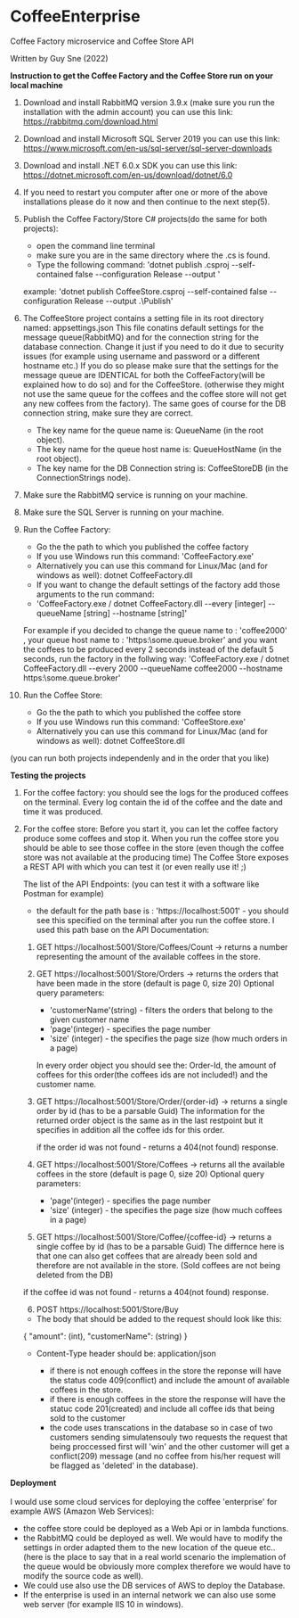 # CoffeeEnterprise 
Coffee Factory microservice and Coffee Store API

Written by Guy Sne (2022)

**Instruction to get the Coffee Factory and the Coffee Store run on your local machine**

1. Download and install RabbitMQ version 3.9.x  (make sure you run the installation with the admin account)
   you can use this link: https://rabbitmq.com/download.html

2. Download and install Microsoft SQL Server 2019 
   you can use this link: https://www.microsoft.com/en-us/sql-server/sql-server-downloads

3. Download and install .NET 6.0.x SDK
   you can use this link: https://dotnet.microsoft.com/en-us/download/dotnet/6.0

4. If you need to restart you computer after one or more of the above installations please do it now and then continue to the next step(5).

5. Publish the Coffee Factory/Store C# projects(do the same for both projects):
   - open the command line terminal
   - make sure you are in the same directory where the <project-name>.cs is found.
   - Type the following command:
   'dotnet publish <project-name>.csproj --self-contained false --configuration Release --output <the path in which you want the project to be published>'
   
   example:
   'dotnet publish CoffeeStore.csproj --self-contained false --configuration Release --output .\Publish'

5. The CoffeeStore project contains a setting file in its root directory named: appsettings.json
   This file conatins default settings for the message queue(RabbitMQ) and for the connection string for the database connection.
   Change it just if you need to do it due to security issues (for example using username and password or a different hostname etc.)
   If you do so please make sure that the settings for the message queue are IDENTICAL for both the CoffeeFactory(will be explained how to do so) and for the CoffeeStore.
   (otherwise they might not use the same queue for the coffees and the coffee store will not get any new coffees from the factory).
   The same goes of course for the DB connection string, make sure they are correct.
   
   - The key name for the queue name is: QueueName (in the root object).
   - The key name for the queue host name is: QueueHostName (in the root object).
   - The key name for the DB Connection string is: CoffeeStoreDB (in the ConnectionStrings node).

6. Make sure the RabbitMQ service is running on your machine.

7. Make sure the SQL Server is running on your machine.

8. Run the Coffee Factory:
   - Go the the path to which you published the coffee factory
   - If you use Windows run this command: 'CoffeeFactory.exe' 
   - Alternatively you can use this command for Linux/Mac (and for windows as well): dotnet CoffeeFactory.dll
   - If you want to change the default settings of the factory add those arguments to the run command:
   - 'CoffeeFactory.exe / dotnet CoffeeFactory.dll --every [integer] --queueName [string] --hostname [string]'
   
   For example if you decided to change the queue name to : 'coffee2000' , your queue host name to : 'https:\\some.queue.broker' 
   and you want the coffees to be produced every 2 seconds instead of the default 5 seconds, run the factory in the follwing way:
   'CoffeeFactory.exe / dotnet CoffeeFactory.dll --every 2000 --queueName coffee2000 --hostname https:\\some.queue.broker'

9. Run the Coffee Store:
   - Go the the path to which you published the coffee store
   - If you use Windows run this command: 'CoffeeStore.exe' 
   - Alternatively you can use this command for Linux/Mac (and for windows as well): dotnet CoffeeStore.dll

(you can run both projects independenly and in the order that you like)


**Testing the projects**

1) For the coffee factory: you should see the logs for the produced coffees on the terminal.
   Every log contain the id of the coffee and the date and time it was produced.

2) For the coffee store:
   Before you start it, you can let the coffee factory produce some coffees and stop it.
   When you run the coffee store you should be able to see those coffee in the store (even though the coffee store was not available at the producing time)
   The Coffee Store exposes a REST API with which you can test it (or even really use it! ;)

   The list of the API Endpoints:
    (you can test it with a software like Postman for example)
   
     * the default for the path base is : 'https://localhost:5001' - you should see this specified on the terminal after you run the coffee store.
     I used this path base on the API Documentation:

     1) GET  https://localhost:5001/Store/Coffees/Count -> returns a number representing the amount of the available coffees in the store.
     
     2) GET  https://localhost:5001/Store/Orders -> returns the orders that have been made in the store (default is page 0, size 20)
        Optional query parameters: 
        - 'customerName'(string) - filters the orders that belong to the given customer name
        - 'page'(integer)  - specifies the page number
        - 'size' (integer) - the specifies the page size (how much orders in a page)
        
        In every order object you should see the: Order-Id, the amount of coffees for this order(the coffees ids are not included!) and the customer name.  
     
     3) GET  https://localhost:5001/Store/Order/{order-id} -> returns a single order by id (has to be a parsable Guid)
        The information for the returned order object is the same as in the last restpoint but it specifies in addition all the coffee ids for this order.

        if the order id was not found - returns a 404(not found) response.
    
     4) GET  https://localhost:5001/Store/Coffees -> returns all the available coffees in the store (default is page 0, size 20)
        Optional query parameters: 
        - 'page'(integer)  - specifies the page number
        - 'size' (integer) - the specifies the page size (how much coffees in a page)

     5) GET  https://localhost:5001/Store/Coffee/{coffee-id} -> returns a single coffee by  id (has to be a parsable Guid)
        The differnce here is that one can also get coffees that are already been sold and therefore are not available in the store.
        (Sold coffees are not being deleted from the DB)
        
 	if the coffee id was not found - returns a 404(not found) response.

     6) POST https://localhost:5001/Store/Buy
        
	- The body that should be added to the request should look like this:

	{
		"amount": (int),
		"customerName": (string)
	}

	- Content-Type header should be: application/json

        - if there is not enough coffees in the store the reponse will have the status code 409(conflict) and include the amount of available coffees in the store.
        - if there is enough coffees in the store the response will have the statuc code 201(created) and include all coffee ids that being sold to the customer
        - the code uses transcations in the database so in case of two customers sending simulatensouly two requests the request that being proccessed first will 'win'
          and the other customer will get a conflict(209) message (and no coffee from his/her request will be flagged as 'deleted' in the database).


**Deployment**
	<br/><br/>
	I would use some cloud services for deploying the coffee 'enterprise' for example AWS (Amazon Web Services):<br/>
- the coffee store could be deployed as a Web Api or in lambda functions.
- the RabbitMQ could be deployed as well. We would have to modify the settings in order adapted them to the new location of the queue etc..
 (here is the place to say that in a real world scenario the implemation of the queue would be obviously more complex therefore we would have to modify the source code as well).
- We could use also use the DB services of AWS to deploy the Database.
- If the enterprise is used in an internal network we can also use some web server (for example IIS 10 in windows).